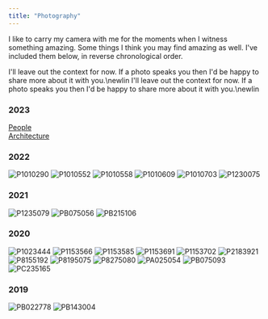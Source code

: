 ```yaml
---
title: "Photography"
---
```

I like to carry my camera with me for the moments when I witness something amazing. Some things I think you may find amazing as well. I've included them below, in reverse chronological order.

I'll leave out the context for now. If a photo speaks you then I'd be happy to share more about it with you.\newlin
I'll leave out the context for now. If a photo speaks you then I'd be happy to share more about it with you.\newlin

### 2023
 [People](/photography/people)\
 [Architecture](/photography/architecture)


### 2022
![P1010290](/images/photography/2022/P1010290.JPG)
![P1010552](/images/photography/2022/P1010552.JPG)
![P1010558](/images/photography/2022/P1010558.JPG)
![P1010609](/images/photography/2022/P1010609.JPG)
![P1010703](/images/photography/2022/P1010703.JPG)
![P1230075](/images/photography/2022/P1230075.JPG)

### 2021
![P1235079](/images/photography/2021/P1235079.JPG)
![PB075056](/images/photography/2021/PB075056.JPG)
![PB215106](/images/photography/2021/PB215106.JPG)

### 2020
![P1023444](/images/photography/2020/P1023444.JPG)
![P1153566](/images/photography/2020/P1153566.JPG)
![P1153585](/images/photography/2020/P1153585.JPG)
![P1153691](/images/photography/2020/P1153691.JPG)
![P1153702](/images/photography/2020/P1153702.JPG)
![P2183921](/images/photography/2020/P2183921.JPG)
![P8155192](/images/photography/2020/P8155192.JPG)
![P8195075](/images/photography/2020/P8195075.JPG)
![P8275080](/images/photography/2020/P8275080.JPG)
![PA025054](/images/photography/2020/PA025054.JPG)
![PB075093](/images/photography/2020/PB075093.JPG)
![PC235165](/images/photography/2020/PC235165.JPG)

### 2019
![PB022778](/images/photography/2019/PB022778.JPG)
![PB143004](/images/photography/2019/PB143004.JPG)